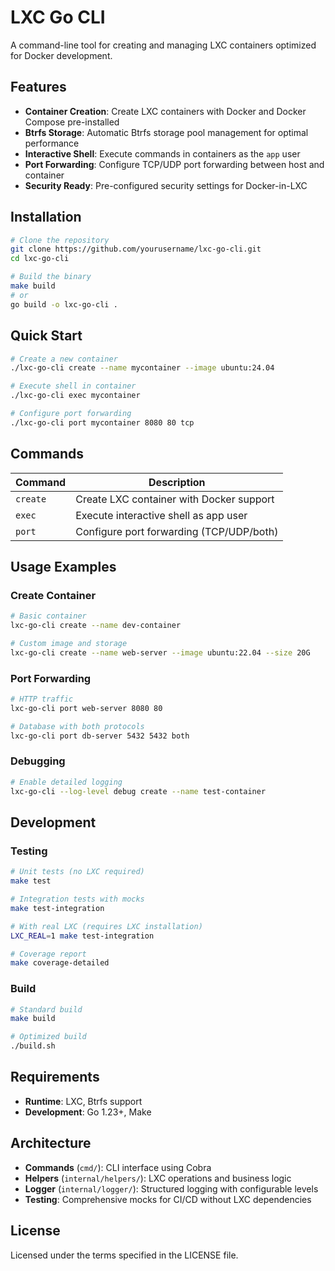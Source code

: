 # LXC Go CLI

A command-line tool for creating and managing LXC containers optimized for Docker development.

## Features

- **Container Creation**: Create LXC containers with Docker and Docker Compose pre-installed
- **Btrfs Storage**: Automatic Btrfs storage pool management for optimal performance
- **Interactive Shell**: Execute commands in containers as the `app` user
- **Port Forwarding**: Configure TCP/UDP port forwarding between host and container
- **Security Ready**: Pre-configured security settings for Docker-in-LXC

## Installation

```bash
# Clone the repository
git clone https://github.com/yourusername/lxc-go-cli.git
cd lxc-go-cli

# Build the binary
make build
# or
go build -o lxc-go-cli .
```

## Quick Start

```bash
# Create a new container
./lxc-go-cli create --name mycontainer --image ubuntu:24.04

# Execute shell in container
./lxc-go-cli exec mycontainer

# Configure port forwarding
./lxc-go-cli port mycontainer 8080 80 tcp
```

## Commands

| Command | Description |
|---------|-------------|
| `create` | Create LXC container with Docker support |
| `exec` | Execute interactive shell as app user |
| `port` | Configure port forwarding (TCP/UDP/both) |

## Usage Examples

### Create Container
```bash
# Basic container
lxc-go-cli create --name dev-container

# Custom image and storage
lxc-go-cli create --name web-server --image ubuntu:22.04 --size 20G
```

### Port Forwarding
```bash
# HTTP traffic
lxc-go-cli port web-server 8080 80

# Database with both protocols
lxc-go-cli port db-server 5432 5432 both
```

### Debugging
```bash
# Enable detailed logging
lxc-go-cli --log-level debug create --name test-container
```

## Development

### Testing
```bash
# Unit tests (no LXC required)
make test

# Integration tests with mocks
make test-integration

# With real LXC (requires LXC installation)
LXC_REAL=1 make test-integration

# Coverage report
make coverage-detailed
```

### Build
```bash
# Standard build
make build

# Optimized build
./build.sh
```

## Requirements

- **Runtime**: LXC, Btrfs support
- **Development**: Go 1.23+, Make

## Architecture

- **Commands** (`cmd/`): CLI interface using Cobra
- **Helpers** (`internal/helpers/`): LXC operations and business logic
- **Logger** (`internal/logger/`): Structured logging with configurable levels
- **Testing**: Comprehensive mocks for CI/CD without LXC dependencies

## License

Licensed under the terms specified in the LICENSE file.
